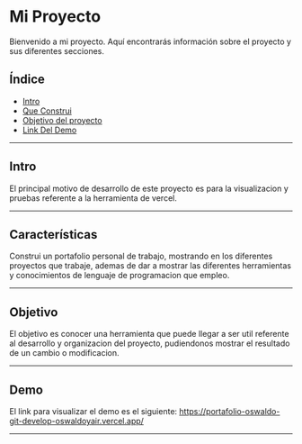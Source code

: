 # Mi Proyecto

Bienvenido a mi proyecto. Aquí encontrarás información sobre el proyecto y sus diferentes secciones.

## Índice

- [Intro](#Intro)
- [Que Construi](#características)
- [Objetivo del proyecto](#Objetivo)
- [Link Del Demo](#Demo)

---

## Intro

El principal motivo de desarrollo de este proyecto es para la visualizacion y pruebas referente a la herramienta de vercel.

---

## Características

Construi un portafolio personal de trabajo, mostrando en los diferentes proyectos que trabaje, ademas de dar a mostrar las diferentes herramientas y conocimientos de lenguaje de programacion que empleo.

---

## Objetivo

El objetivo es conocer una herramienta que puede llegar a ser util referente al desarrollo y organizacion del proyecto, pudiendonos mostrar el resultado de un cambio o modificacion.

---

## Demo

El link para visualizar el demo es el siguiente: https://portafolio-oswaldo-git-develop-oswaldoyair.vercel.app/

---
